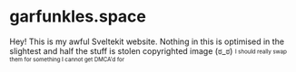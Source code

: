 # garfunkles.space

Hey! This is my awful Sveltekit website.
Nothing in this is optimised in the slightest and half the stuff is stolen copyrighted image (ಠ_ಠ)
<sub><sup>I should really swap them for something I cannot get DMCA'd for</sup></sub>

